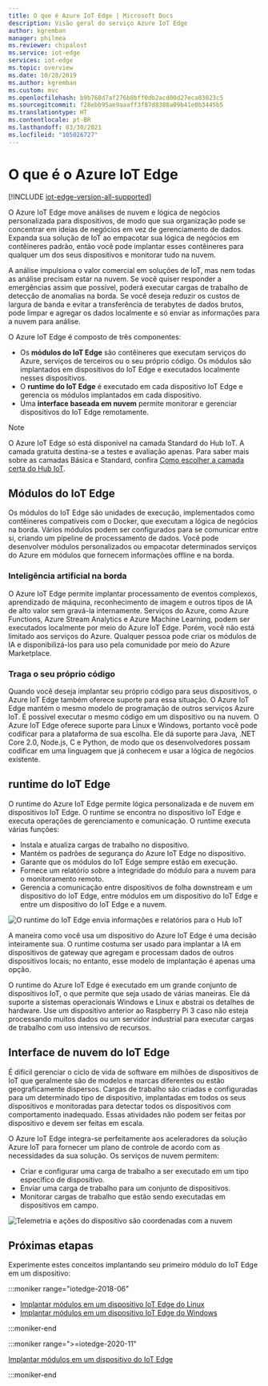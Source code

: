 ```yaml
---
title: O que é Azure IoT Edge | Microsoft Docs
description: Visão geral do serviço Azure IoT Edge
author: kgremban
manager: philmea
ms.reviewer: chipalost
ms.service: iot-edge
services: iot-edge
ms.topic: overview
ms.date: 10/28/2019
ms.author: kgremban
ms.custom: mvc
ms.openlocfilehash: b9b768d7af276b8bff0db2acd00d27eca03023c5
ms.sourcegitcommit: f28ebb95ae9aaaff3f87d8388a09b41e0b3445b5
ms.translationtype: HT
ms.contentlocale: pt-BR
ms.lasthandoff: 03/30/2021
ms.locfileid: "105026727"
---
```

# <a name="what-is-azure-iot-edge"></a>O que é o Azure IoT Edge

[!INCLUDE [iot-edge-version-all-supported](../../includes/iot-edge-version-all-supported.md)]

O Azure IoT Edge move análises de nuvem e lógica de negócios personalizada para dispositivos, de modo que sua organização pode se concentrar em ideias de negócios em vez de gerenciamento de dados. Expanda sua solução de IoT ao empacotar sua lógica de negócios em contêineres padrão, então você pode implantar esses contêineres para qualquer um dos seus dispositivos e monitorar tudo na nuvem.

A análise impulsiona o valor comercial em soluções de IoT, mas nem todas as análise precisam estar na nuvem. Se você quiser responder a emergências assim que possível, poderá executar cargas de trabalho de detecção de anomalias na borda. Se você deseja reduzir os custos de largura de banda e evitar a transferência de terabytes de dados brutos, pode limpar e agregar os dados localmente e só enviar as informações para a nuvem para análise.

O Azure IoT Edge é composto de três componentes:

* Os **módulos do IoT Edge** são contêineres que executam serviços do Azure, serviços de terceiros ou o seu próprio código. Os módulos são implantados em dispositivos do IoT Edge e executados localmente nesses dispositivos.
* O **runtime do IoT Edge** é executado em cada dispositivo IoT Edge e gerencia os módulos implantados em cada dispositivo.
* Uma **interface baseada em nuvem** permite monitorar e gerenciar dispositivos do IoT Edge remotamente.

>[!NOTE]
>O Azure IoT Edge só está disponível na camada Standard do Hub IoT. A camada gratuita destina-se a testes e avaliação apenas. Para saber mais sobre as camadas Básica e Standard, confira [Como escolher a camada certa do Hub IoT](../iot-hub/iot-hub-scaling.md).

## <a name="iot-edge-modules"></a>Módulos do IoT Edge

Os módulos do IoT Edge são unidades de execução, implementados como contêineres compatíveis com o Docker, que executam a lógica de negócios na borda. Vários módulos podem ser configurados para se comunicar entre si, criando um pipeline de processamento de dados. Você pode desenvolver módulos personalizados ou empacotar determinados serviços do Azure em módulos que fornecem informações offline e na borda.

### <a name="artificial-intelligence-at-the-edge"></a>Inteligência artificial na borda

O Azure IoT Edge permite implantar processamento de eventos complexos, aprendizado de máquina, reconhecimento de imagem e outros tipos de IA de alto valor sem gravá-la internamente. Serviços do Azure, como Azure Functions, Azure Stream Analytics e Azure Machine Learning, podem ser executados localmente por meio do Azure IoT Edge. Porém, você não está limitado aos serviços do Azure. Qualquer pessoa pode criar os módulos de IA e disponibilizá-los para uso pela comunidade por meio do Azure Marketplace.

### <a name="bring-your-own-code"></a>Traga o seu próprio código

Quando você deseja implantar seu próprio código para seus dispositivos, o Azure IoT Edge também oferece suporte para essa situação. O Azure IoT Edge mantém o mesmo modelo de programação de outros serviços Azure IoT. É possível executar o mesmo código em um dispositivo ou na nuvem. O Azure IoT Edge oferece suporte para Linux e Windows, portanto você pode codificar para a plataforma de sua escolha. Ele dá suporte para Java, .NET Core 2.0, Node.js, C e Python, de modo que os desenvolvedores possam codificar em uma linguagem que já conhecem e usar a lógica de negócios existente.

## <a name="iot-edge-runtime"></a>runtime do IoT Edge

O runtime do Azure IoT Edge permite lógica personalizada e de nuvem em dispositivos IoT Edge. O runtime se encontra no dispositivo IoT Edge e executa operações de gerenciamento e comunicação. O runtime executa várias funções:

* Instala e atualiza cargas de trabalho no dispositivo.
* Mantém os padrões de segurança do Azure IoT Edge no dispositivo.
* Garante que os módulos do IoT Edge sempre estão em execução.
* Fornece um relatório sobre a integridade do módulo para a nuvem para o monitoramento remoto.
* Gerencia a comunicação entre dispositivos de folha downstream e um dispositivo do IoT Edge, entre módulos em um dispositivo do IoT Edge e entre um dispositivo do IoT Edge e a nuvem.

![O runtime do IoT Edge envia informações e relatórios para o Hub IoT](./media/about-iot-edge/runtime.png)

A maneira como você usa um dispositivo do Azure IoT Edge é uma decisão inteiramente sua. O runtime costuma ser usado para implantar a IA em dispositivos de gateway que agregam e processam dados de outros dispositivos locais; no entanto, esse modelo de implantação é apenas uma opção.

O runtime do Azure IoT Edge é executado em um grande conjunto de dispositivos IoT, o que permite que seja usado de várias maneiras. Ele dá suporte a sistemas operacionais Windows e Linux e abstrai os detalhes de hardware. Use um dispositivo anterior ao Raspberry Pi 3 caso não esteja processando muitos dados ou um servidor industrial para executar cargas de trabalho com uso intensivo de recursos.

## <a name="iot-edge-cloud-interface"></a>Interface de nuvem do IoT Edge

É difícil gerenciar o ciclo de vida de software em milhões de dispositivos de IoT que geralmente são de modelos e marcas diferentes ou estão geograficamente dispersos. Cargas de trabalho são criadas e configuradas para um determinado tipo de dispositivo, implantadas em todos os seus dispositivos e monitoradas para detectar todos os dispositivos com comportamento inadequado. Essas atividades não podem ser feitas por dispositivo e devem ser feitas em escala.

O Azure IoT Edge integra-se perfeitamente aos aceleradores da solução Azure IoT para fornecer um plano de controle de acordo com as necessidades da sua solução. Os serviços de nuvem permitem:

* Criar e configurar uma carga de trabalho a ser executado em um tipo específico de dispositivo.
* Enviar uma carga de trabalho para um conjunto de dispositivos.
* Monitorar cargas de trabalho que estão sendo executadas em dispositivos em campo.

![Telemetria e ações do dispositivo são coordenadas com a nuvem](./media/about-iot-edge/cloud-interface.png)

## <a name="next-steps"></a>Próximas etapas

Experimente estes conceitos implantando seu primeiro módulo do IoT Edge em um dispositivo:

<!-- 1.1 -->
:::moniker range="iotedge-2018-06"

* [Implantar módulos em um dispositivo IoT Edge do Linux](quickstart-linux.md)
* [Implantar módulos em um dispositivo IoT Edge do Windows](quickstart.md)

:::moniker-end

<!-- 1.2 -->
:::moniker range=">=iotedge-2020-11"

[Implantar módulos em um dispositivo do IoT Edge](quickstart-linux.md)

:::moniker-end

